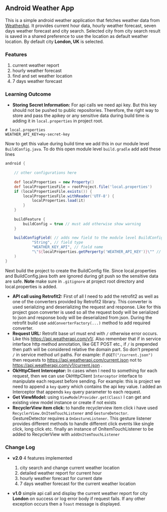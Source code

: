 ## Android Weather App

This is a simple android weather application that fetches weather data from [WeatherApi](https://weatherapi.com). It provides current hour data, hourly weather forecast, seven days weather forecast and city search. Selected city from city search result is saved in a shared preference
to use the location as default weather location. By default city **London, UK** is selected.

### Features

1. current weather report
2. hourly weather forecast
3. find and set weather location
4. 7 days weather forecast

### Learning Outcome

- **Storing Secret Information:** For api calls we need api key. But this key should not be pushed to public repositories. Therefore, the right way to store and pass the apikey or any sensitive data during build time is adding it in `local.properties` in project root.
```properties
# local.properties
WEATHER_API_KEY=my-secret-key
```
Now to get this value during build time we add this in our module level `BuildConfig.java`. To do this open module level `build.gradle` add add these lines
```groovy
android {
    
    // other configurations here
    
    def localProperties = new Property()
    def localPropertiesFile = rootProject.file('local.properties')
    if (localPropertiesFile.exists()) {
        localPropertiesFile.withReader('UTF-8') {
            localProperties.load(it)
        }
    }
    
    buildFeature {
        buildConfig = true // must add otherwise show warning
    }
    
    buildConfigField( // adds new field to the module level BuildConfig.java
            "String", // field type
            "WEATHER_KEY_API", // field name
            "\"${localProperties.getPerperty('WEATHER_API_KEY')}\"" // field value, for string must add double quote
    )
}
```
Next build the project to create the BuildConfig file. Since local.properties and BuildConfig.java both are ignored during git push so the sensitive data are safe. 
**Note** make sure in `.gitignore` at project root directory and local.properties is added. 

- **API call using Retrofit2:** First of all I need to add the retrofit2 as well as one of the converters provided by Retrofit2 library. This converter is used serializing and deserializing the request and response. 
Like for this project gson converter is used so all the request body will be serialized to json and response body will be deserialized from json. During the retrofit build use `addConverterFactory(...)` method to add required converter.
- **Request URL:** Retrofit base url must end with `/` otherwise error occurs. Like this https://api.weatherapi.com/v1/. Also remember that if in service interface http method annotation, like GET POST etc., if `/` is prepended then
path will be considered relative the domain part. So don't prepend `/` in service method url paths. For example: if `@GET("/current.json")` then requests to https://api.weatherapi.com/current.json not to https://api.weatherapi.com/v1/current.json .
- **OkHttpClient Interceptor:** In cases when I need to something for each request, then we can use OkHttpClient `Interceptor` interface to manipulate each request before sending. For example: this is project we need to append a `key` query which
contains the api key value. I added an Interceptor that appends `key` query parameter to each request. 
- **Get ViewModel:** using `ViewModelProvider.get(Class)` I can get and existing view model instance or create if not exists
- **RecyclerView item click:** to handle recyclerview item click i have used `RecyclerView.OnItemTouchListener` and `GestureDetector`. GestureDetector requires a `OnGestureListener`. This gesture listener provides different methods to handle different
click events like single click, long click etc. finally an instance of OnItemTouchListener to be added to RecyclerView with `addOnItemTouchListener`

### Change Log
- **v2.0**
 4 features implemented
  1. city search and change current weather location
  2. detailed weather report for current hour
  3. hourly weather forecast for current date
  4. 7 days weather forecast for the current weather location

- **v1.0**
 simple api call and display the current weather report for city **London** on success or log error body if request fails. 
 If any other exception occurs then a `Toast` message is displayed.